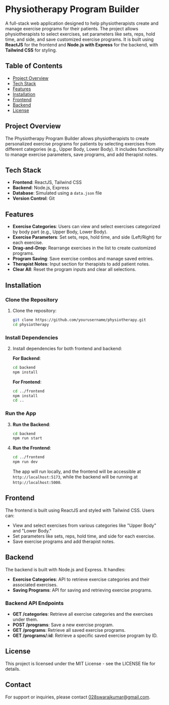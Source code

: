 # Physiotherapy Program Builder

A full-stack web application designed to help physiotherapists create and manage exercise programs for their patients. The project allows physiotherapists to select exercises, set parameters like sets, reps, hold time, and side, and save customized exercise programs. It is built using **ReactJS** for the frontend and **Node.js with Express** for the backend, with **Tailwind CSS** for styling.

## Table of Contents

- [Project Overview](#project-overview)
- [Tech Stack](#tech-stack)
- [Features](#features)
- [Installation](#installation)
- [Frontend](#frontend)
- [Backend](#backend)
- [License](#license)

## Project Overview

The Physiotherapy Program Builder allows physiotherapists to create personalized exercise programs for patients by selecting exercises from different categories (e.g., Upper Body, Lower Body). It includes functionality to manage exercise parameters, save programs, and add therapist notes.

## Tech Stack

- **Frontend**: ReactJS, Tailwind CSS
- **Backend**: Node.js, Express
- **Database**: Simulated using a `data.json` file
- **Version Control**: Git

## Features

- **Exercise Categories**: Users can view and select exercises categorized by body part (e.g., Upper Body, Lower Body).
- **Exercise Parameters**: Set sets, reps, hold time, and side (Left/Right) for each exercise.
- **Drag-and-Drop**: Rearrange exercises in the list to create customized programs.
- **Program Saving**: Save exercise combos and manage saved entries.
- **Therapist Notes**: Input section for therapists to add patient notes.
- **Clear All**: Reset the program inputs and clear all selections.

## Installation

### Clone the Repository

1. Clone the repository:
    ```sh
    git clone https://github.com/yourusername/physiotherapy.git
    cd physiotherapy
    ```

### Install Dependencies

2. Install dependencies for both frontend and backend:

    **For Backend**:
    ```sh
    cd backend
    npm install
    ```

    **For Frontend**:
    ```sh
    cd ../frontend
    npm install
    cd ..
    ```

### Run the App

3. **Run the Backend**:
    ```sh
    cd backend
    npm run start
    ```

4. **Run the Frontend**:
    ```sh
    cd ../frontend
    npm run dev
    ```

    The app will run locally, and the frontend will be accessible at `http://localhost:5173`, while the backend will be running at `http://localhost:5000`.

## Frontend

The frontend is built using ReactJS and styled with Tailwind CSS. Users can:

- View and select exercises from various categories like "Upper Body" and "Lower Body."
- Set parameters like sets, reps, hold time, and side for each exercise.
- Save exercise programs and add therapist notes.

## Backend

The backend is built with Node.js and Express. It handles:

- **Exercise Categories**: API to retrieve exercise categories and their associated exercises.
- **Saving Programs**: API for saving and retrieving exercise programs.

### Backend API Endpoints

- **GET /categories**: Retrieve all exercise categories and the exercises under them.
- **POST /programs**: Save a new exercise program.
- **GET /programs**: Retrieve all saved exercise programs.
- **GET /programs/:id**: Retrieve a specific saved exercise program by ID.

## License

This project is licensed under the MIT License - see the LICENSE file for details.

## Contact

For support or inquiries, please contact [028swarajkumar@gmail.com](mailto:028swarajkumar@gmail.com).
